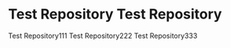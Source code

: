 Test Repository
Test Repository
==============
Test Repository111
Test Repository222
Test Repository333
